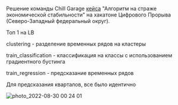Решение команды Chill Garage [кейса](https://hacks-ai.ru/hackathons/757124) "Алгоритм на страже экономической стабильности" на хакатоне Цифрового Прорыва (Северо-Западный федеральный округ).

Топ 1 на LB


clustering - разделение временных рядов на кластеры

train_classification - классификация на классы с использованием градиентного бустинга

train_regression - предсказание временных рядов

Для предсказания кварталов, все было идентично

![photo_2022-08-30 00 24 01](https://user-images.githubusercontent.com/70094557/187281836-1bc6613c-2443-445c-a660-c33632447837.jpeg)
